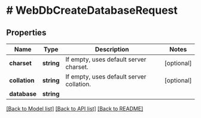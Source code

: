 # # WebDbCreateDatabaseRequest

## Properties

Name | Type | Description | Notes
------------ | ------------- | ------------- | -------------
**charset** | **string** | If empty, uses default server charset. | [optional]
**collation** | **string** | If empty, uses default server collation. | [optional]
**database** | **string** |  |

[[Back to Model list]](../../README.md#models) [[Back to API list]](../../README.md#endpoints) [[Back to README]](../../README.md)
